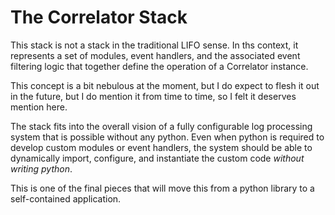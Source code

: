 # The Correlator Stack

This stack is not a stack in the traditional LIFO sense. In ths context, it represents a set of modules, event handlers,
and the associated event filtering logic that together define the operation of a Correlator instance.

This concept is a bit nebulous at the moment, but I do expect to flesh it out in the future, but I do mention it from
time to time, so I felt it deserves mention here.

The stack fits into the overall vision of a fully configurable log processing system that is possible without any 
python. Even when python is required to develop custom modules or event handlers, the system should be able to
dynamically import, configure, and instantiate the custom code *without writing python*.

This is one of the final pieces that will move this from a python library to a self-contained application.
